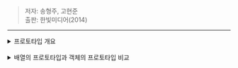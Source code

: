 > 저자: 송형주, 고현준<br>
> 출판: 한빛미디어(2014)
***
<details>
<summary>프로토타입 개요</summary>
<div markdown="1">
<b>자바스크립트의 모든 객체는 자신의 부모 역할을 하는 객체와 연결되어 있다.</b><br>이것은 마치 객체지향의 상속 개념과 같이 부모 객체의 프로퍼티를 마치 자신의 것처럼 쓸 수 있는 것 같은 특징이 있다. 자바스크립트에서는 이러한 <b>부모 객체를 프로토타입 객체(짧게는 프로토타입)</b>라고 부른다.<br>
<img width="500" alt="prototype" src="./image/prototype.png"><br>
객체 리터럴 방식으로 foo 객체를 생성하고, 이 객체의 toString() 메서드를 출력할 경우 해당 객체에는 toString() 메서드가 없으므로 에러가 발생해야 하지만 정상적으로 결과가 출력된 것을 확인할 수 있다.  
<pre>
<code>
console.log(foo.toString())  // object Object
</code>
</pre>
foo 객체의 프로토타입에 toString() 메서드가 이미 정의되어 있고, foo 객체가 상속처럼 해당 메서드를 호출했기 때문이다.<br>
객체 리터럴로 생성한 name과 age 프로퍼티 이외에도 foo 객체에 [[Prototype]] 프로퍼티가 있다는 것을 확인할 수 있다. 이 프로퍼티가 바로 foo 객체의 부모인 프로토타입 객체를 가리킨다.<br>
ECMAScript 명세서에는 <b>자바스크립트의 모든 객체는 자신의 프로토타입을 가리키는 [[Prototype]] 이라는 숨겨진 프로퍼티를 가진다</b>고 설명하고 있다. 즉, foo 객체는 자신의 부모 객체를 [[Prototype]] 이라는 내부 프로퍼티로 연결하고 있는 것이다.<br>   
<b>모든 객체의 프로토타입은 자바스크립트의 룰에 따라 객체를 생성할 때 결정</b>된다.<br>  
객체 리터럴 방식으로 생성된 객체의 경우 Object.prototype 객체가 프로토타입 객체가 된다. 이 객체에 toString(), valueOf() 등과 같은 모든 객체에서 호출 가능한 자바스크립트 기본 내장 메서드가 포함되어 있다. 그 결과 foo 객체는 foo.toString()과 같이 <u>자신의 프로토타입인 Object.prototype 객체에 포함된 다양한 메서드를 마치 자신의 프로퍼티인 것처럼 상속받아 사용</u>할 수 있다.<br>
또한, 객체를 생성할 때 결정된 프로토타입 객체는 임의의 다른 객체로 변경하는 것도 가능하다. 즉, 부모 객체를 동적으로 바꿀 수도 있는 것이다. 자바스크립트에서는 이러한 특징을 활용해서 객체 상속의 기능을 구현한다.<br>
- 49 ~ 52쪽
</div>
</details>
<br>
<details>
<summary>배열의 프로토타입과 객체의 프로토타입 비교</summary>
<div markdown="1">
객체 리터럴 방식으로 생성한 객체의 경우, 객체 표준 메서드를 저장하고 있는 Object.prototype 객체가 프로토타입이다. 반면에 배열의 경우 Array.prototype 객체가 부모 객체인 프로토타입이 된다.<br> Array.prototype 객체는 배열에서 사용할 push(), pop() 같은 표준 메서드를 포함하고 있다. 그리고 <b>Array.prototype 객체의 프로토타입은 Object.prototype 객체</b>가 된다.
객체는 자신의 프로토타입이 가지는 모든 프로퍼티 및 메서드를 상속받아 사용할 수 있다고 했으므로, <u>배열은 Array.prototype에 포함된 배열 표준 메서드와 Object.prototype의 표준 메서드들을 모두 사용</u>할 수 있다.<br>
<img width="500" alt="array.prototype" src="./image/Array.prototype.png"><br>
emptyArray 배열의 프로토타입을 나타내는 emptyArray.__proto__는 Array(0) 객체를 가리키는데 이것이 바로 Array.prototype 객체를 나타낸다. 자세히 보면 이 객체 내에 push() 메서드를 비롯한 다양한 자바스크립트의 표준 메서드가 있다는 것을 확인할 수 있다. 그리고 Array.prototype 객체 역시 __proto__ 프로퍼티가 있다는 것을 알 수 있으며, 이 값은 Object.prototype을 가리킨다.<br>
<img width="500" alt="object.prototype" src="./image/Object.prototype.png"><br>
반면에 emptyObject는 일반 객체이므로, 그것의 프로토타입인 __prototype__ 프로퍼티가 Object.prototype을 가리키고 있다는 것을 확인할 수 있다.<br>
- 59 ~ 60쪽
</div> 
</details>